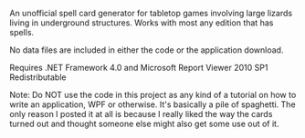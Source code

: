 An unofficial spell card generator for tabletop games involving large lizards living in underground structures. Works with most any edition that has spells.

No data files are included in either the code or the application download.

Requires .NET Framework 4.0 and Microsoft Report Viewer 2010 SP1 Redistributable

Note: Do NOT use the code in this project as any kind of a tutorial on how to write an application, WPF or otherwise. It's basically a pile of spaghetti. The only reason I posted it at all is because I really liked the way the cards turned out and thought someone else might also get some use out of it.
